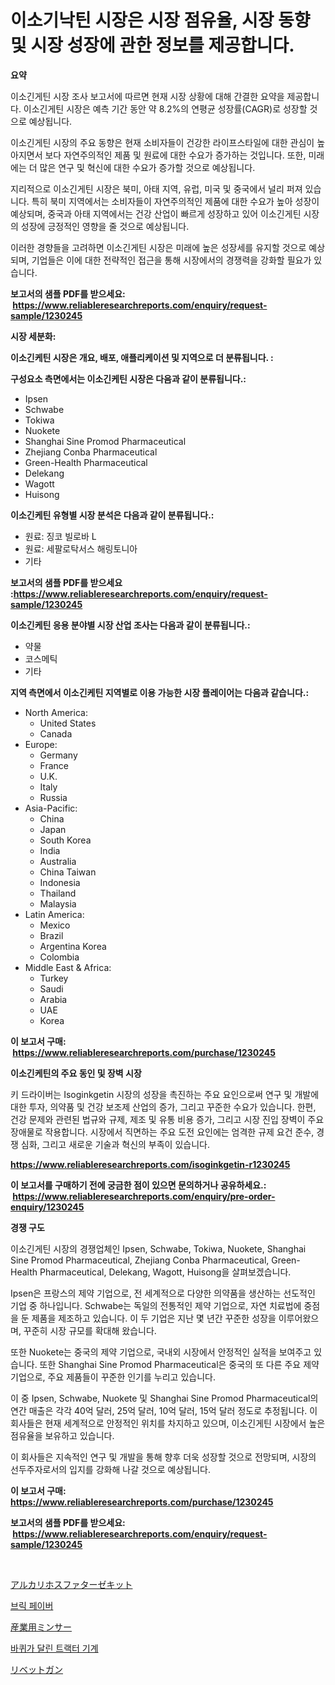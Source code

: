 <p><h1>이소기낙틴 시장은 시장 점유율, 시장 동향 및 시장 성장에 관한 정보를 제공합니다.</h1></p><p><strong>요약</strong></p>
<p><p>이소긴게틴 시장 조사 보고서에 따르면 현재 시장 상황에 대해 간결한 요약을 제공합니다. 이소긴게틴 시장은 예측 기간 동안 약 8.2%의 연평균 성장률(CAGR)로 성장할 것으로 예상됩니다.</p><p>이소긴게틴 시장의 주요 동향은 현재 소비자들이 건강한 라이프스타일에 대한 관심이 높아지면서 보다 자연주의적인 제품 및 원료에 대한 수요가 증가하는 것입니다. 또한, 미래에는 더 많은 연구 및 혁신에 대한 수요가 증가할 것으로 예상됩니다.</p><p>지리적으로 이소긴게틴 시장은 북미, 아태 지역, 유럽, 미국 및 중국에서 널리 퍼져 있습니다. 특히 북미 지역에서는 소비자들이 자연주의적인 제품에 대한 수요가 높아 성장이 예상되며, 중국과 아태 지역에서는 건강 산업이 빠르게 성장하고 있어 이소긴게틴 시장의 성장에 긍정적인 영향을 줄 것으로 예상됩니다.</p><p>이러한 경향들을 고려하면 이소긴게틴 시장은 미래에 높은 성장세를 유지할 것으로 예상되며, 기업들은 이에 대한 전략적인 접근을 통해 시장에서의 경쟁력을 강화할 필요가 있습니다.</p></p>
<p><strong>보고서의 샘플 PDF를 받으세요: &nbsp;<a href="https://www.reliableresearchreports.com/enquiry/request-sample/1230245">https://www.reliableresearchreports.com/enquiry/request-sample/1230245</a></strong></p>
<p><strong>시장 세분화:</strong></p>
<p><strong> 이소긴케틴 시장은 개요, 배포, 애플리케이션 및 지역으로 더 분류됩니다. :</strong></p>
<p><strong>구성요소 측면에서는 이소긴케틴 시장은 다음과 같이 분류됩니다.:</strong></p>
<p><ul><li>Ipsen</li><li>Schwabe</li><li>Tokiwa</li><li>Nuokete</li><li>Shanghai Sine Promod Pharmaceutical</li><li>Zhejiang Conba Pharmaceutical</li><li>Green-Health Pharmaceutical</li><li>Delekang</li><li>Wagott</li><li>Huisong</li></ul></p>
<p><strong> 이소긴케틴 유형별 시장 분석은 다음과 같이 분류됩니다.:</strong></p>
<p><ul><li>원료: 징코 빌로바 L</li><li>원료: 세팔로탁서스 해링토니아</li><li>기타</li></ul></p>
<p><strong>보고서의 샘플 PDF를 받으세요 :<a href="https://www.reliableresearchreports.com/enquiry/request-sample/1230245">https://www.reliableresearchreports.com/enquiry/request-sample/1230245</a></strong></p>
<p><strong> 이소긴케틴 응용 분야별 시장 산업 조사는 다음과 같이 분류됩니다.:</strong></p>
<p><ul><li>약물</li><li>코스메틱</li><li>기타</li></ul></p>
<p><strong>지역 측면에서 이소긴케틴 지역별로 이용 가능한 시장 플레이어는 다음과 같습니다.:</strong></p>
<p><ul>
    <li>
        North America:
        <ul>
            <li>United States</li>
            <li>Canada</li>
        </ul>
    </li>
    <li>
        Europe:
        <ul>
            <li>Germany</li>
            <li>France</li>
            <li>U.K.</li>
            <li>Italy</li>
            <li>Russia</li>
        </ul>
    </li>
    <li>
        Asia-Pacific:
        <ul>
            <li>China</li>
            <li>Japan</li>
            <li>South Korea</li>
            <li>India</li>
            <li>Australia</li>
            <li>China Taiwan</li>
            <li>Indonesia</li>
            <li>Thailand</li>
            <li>Malaysia</li>
        </ul>
    </li>
    <li>
        Latin America:
        <ul>
            <li>Mexico</li>
            <li>Brazil</li>
            <li>Argentina Korea</li>
            <li>Colombia</li>
        </ul>
    </li>
    <li>
        Middle East & Africa:
        <ul>
            <li>Turkey</li>
            <li>Saudi</li>
            <li>Arabia</li>
            <li>UAE</li>
            <li>Korea</li>
        </ul>
    </li>
    </ul></p>
<p><strong>이 보고서 구매: &nbsp;<a href="https://www.reliableresearchreports.com/purchase/1230245">https://www.reliableresearchreports.com/purchase/1230245</a></strong></p>
<p><strong>이소긴케틴의 주요 동인 및 장벽 시장</strong></p>
<p><p>키 드라이버는 Isoginkgetin 시장의 성장을 촉진하는 주요 요인으로써 연구 및 개발에 대한 투자, 의약품 및 건강 보조제 산업의 증가, 그리고 꾸준한 수요가 있습니다. 한편, 건강 문제와 관련된 법규와 규제, 제조 및 유통 비용 증가, 그리고 시장 진입 장벽이 주요 장애물로 작용합니다. 시장에서 직면하는 주요 도전 요인에는 엄격한 규제 요건 준수, 경쟁 심화, 그리고 새로운 기술과 혁신의 부족이 있습니다.</p></p>
<p><strong><a href="https://www.reliableresearchreports.com/isoginkgetin-r1230245">https://www.reliableresearchreports.com/isoginkgetin-r1230245</a></strong></p>
<p><strong>이 보고서를 구매하기 전에 궁금한 점이 있으면 문의하거나 공유하세요.: &nbsp;<a href="https://www.reliableresearchreports.com/enquiry/pre-order-enquiry/1230245">https://www.reliableresearchreports.com/enquiry/pre-order-enquiry/1230245</a></strong></p>
<p><strong>경쟁 구도</strong></p>
<p><p>이소긴게틴 시장의 경쟁업체인 Ipsen, Schwabe, Tokiwa, Nuokete, Shanghai Sine Promod Pharmaceutical, Zhejiang Conba Pharmaceutical, Green-Health Pharmaceutical, Delekang, Wagott, Huisong을 살펴보겠습니다.</p><p>Ipsen은 프랑스의 제약 기업으로, 전 세계적으로 다양한 의약품을 생산하는 선도적인 기업 중 하나입니다. Schwabe는 독일의 전통적인 제약 기업으로, 자연 치료법에 중점을 둔 제품을 제조하고 있습니다. 이 두 기업은 지난 몇 년간 꾸준한 성장을 이루어왔으며, 꾸준히 시장 규모를 확대해 왔습니다.</p><p>또한 Nuokete는 중국의 제약 기업으로, 국내외 시장에서 안정적인 실적을 보여주고 있습니다. 또한 Shanghai Sine Promod Pharmaceutical은 중국의 또 다른 주요 제약 기업으로, 주요 제품들이 꾸준한 인기를 누리고 있습니다.</p><p>이 중 Ipsen, Schwabe, Nuokete 및 Shanghai Sine Promod Pharmaceutical의 연간 매출은 각각 40억 달러, 25억 달러, 10억 달러, 15억 달러 정도로 추정됩니다. 이 회사들은 현재 세계적으로 안정적인 위치를 차지하고 있으며, 이소긴게틴 시장에서 높은 점유율을 보유하고 있습니다.</p><p>이 회사들은 지속적인 연구 및 개발을 통해 향후 더욱 성장할 것으로 전망되며, 시장의 선두주자로서의 입지를 강화해 나갈 것으로 예상됩니다.</p></p>
<p><strong>이 보고서 구매: &nbsp; <a href="https://www.reliableresearchreports.com/purchase/1230245">https://www.reliableresearchreports.com/purchase/1230245</a></strong></p>
<p><strong>보고서의 샘플 PDF를 받으세요: &nbsp;<a href="https://www.reliableresearchreports.com/enquiry/request-sample/1230245">https://www.reliableresearchreports.com/enquiry/request-sample/1230245</a></strong><strong></strong></p>
<p>&nbsp;</p>
<p><p><a href="https://medium.com/@wadeavis5656202/%E3%82%A2%E3%83%AB%E3%82%AB%E3%83%AA%E3%83%95%E3%82%A9%E3%82%B9%E3%83%95%E3%82%A1%E3%82%BF%E3%83%BC%E3%82%BC%E3%82%AD%E3%83%83%E3%83%88%E5%B8%82%E5%A0%B4%E3%81%AE%E5%88%86%E6%9E%90%E3%81%A82024%E5%B9%B4%E3%81%8B%E3%82%892031%E5%B9%B4%E3%81%BE%E3%81%A7%E3%81%AE%E4%BA%88%E6%B8%AC%E3%81%95%E3%82%8C%E3%82%8B%E3%82%B5%E3%82%A4%E3%82%BA-2e6f93482ef0">アルカリホスファターゼキット</a></p><p><a href="https://medium.com/@travisohan56562023/%EB%B2%BD%EB%8F%8C-%ED%8F%AC%EC%9E%A5%EC%9E%AC-%EC%8B%9C%EC%9E%A5-%EC%9D%B8%EC%82%AC%EC%9D%B4%ED%8A%B8-%EC%8B%9C%EC%9E%A5-%EB%8F%99%ED%96%A5-%EC%84%B1%EC%9E%A5-2024%EB%85%84%EB%B6%80%ED%84%B0-2031%EB%85%84%EA%B9%8C%EC%A7%80-%EC%98%88%EC%B8%A1-2adde16d49c3">브릭 페이버</a></p><p><a href="https://github.com/marbadji/Market-Research-Report-List-1/blob/main/934217033890.md">産業用ミンサー</a></p><p><a href="https://medium.com/@adrainratke34/%ED%9C%A0-%ED%8A%B8%EB%9E%99%ED%84%B0-%EA%B8%B0%EA%B3%84-%EC%8B%9C%EC%9E%A5-%EC%84%B1%EA%B3%B5%EC%A0%81%EC%9D%B8-%EB%B9%84%EC%A6%88%EB%8B%88%EC%8A%A4-%EC%A0%84%EB%9E%B5%EC%9D%98-%ED%95%B5%EC%8B%AC-2031%EB%85%84%EA%B9%8C%EC%A7%80%EC%9D%98-%EC%A0%84%EB%A7%9D-5bc8f73e6024">바퀴가 달린 트랙터 기계</a></p><p><a href="https://medium.com/@lewis15david/%E3%83%AA%E3%83%99%E3%83%83%E3%83%88%E3%82%AC%E3%83%B3%E5%B8%82%E5%A0%B4%E3%81%AE%E5%88%86%E6%9E%90-%E3%82%B0%E3%83%AD%E3%83%BC%E3%83%90%E3%83%AB%E7%94%A3%E6%A5%AD%E3%81%AE%E8%A6%8B%E9%80%9A%E3%81%97%E3%81%A8%E4%BA%88%E6%B8%AC-2024%E5%B9%B4%E3%81%8B%E3%82%892031%E5%B9%B4-089933c247f2">リベットガン</a></p></p>